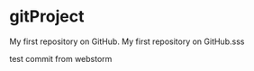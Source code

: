 # gitProject
My first repository on GitHub.
My first repository on GitHub.sss

test commit from webstorm
